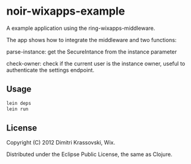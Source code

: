 # noir-wixapps-example

A example application using the ring-wixapps-middleware.

The app shows how to integrate the middleware and two functions:

parse-instance: get the SecureIntance from the instance parameter

check-owner: check if the current user is the instance owner, useful to authenticate the settings endpoint.

## Usage

```bash
lein deps
lein run
```

## License

Copyright (C) 2012 Dimitri Krassovski, Wix.

Distributed under the Eclipse Public License, the same as Clojure.

